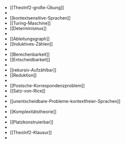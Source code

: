 - [[TheoInf2-große-Übung]]
-
- [[kontextsensitive-Sprachen]]
- [[Turing-Maschine]]
- [[Determinismus]]
-
- [[Ableitungsgraph]]
- [[Induktives-Zählen]]
-
- [[Berechenbarkeit]]
- [[Entscheidbarkeit]]
-
- [[rekursiv-Aufzählbar]]
- [[Reduktion]]
-
- [[Postsche-Korrespondenzproblem]]
- [[Satz-von-Rice]]
-
- [[unentscheidbare-Probleme-kontextfreier-Sprachen]]
-
- [[Komplexitätstheorie]]
-
- [[Platzkonstruierbar]]
-
- [[TheoInf2-Klausur]]
-